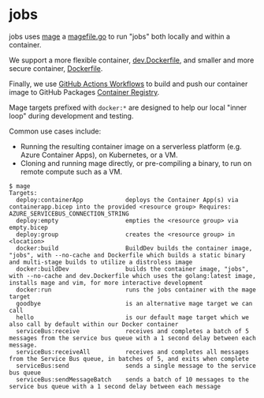 # jobs

jobs uses [mage](https://magefile.org/) a [magefile.go](./magefile.go) to run "jobs" both locally and within a container.

We support a more flexible container, [dev.Dockerfile](./dev.Dockerfile), and smaller and more secure container, [Dockerfile](./Dockerfile).

Finally, we use [GitHub Actions Workflows](./.github/workflows/build-and-publish.yaml) to build and push our container image
to GitHub Packages [Container Registry](https://docs.github.com/en/packages/working-with-a-github-packages-registry/working-with-the-container-registry).

Mage targets prefixed with `docker:*` are designed to help our
local "inner loop" during development and testing.

Common use cases include:
- Running the resulting container image on a serverless platform (e.g. Azure Container Apps), on Kubernetes, or a VM.
- Cloning and running mage directly, or pre-compiling a binary, to run on remote compute such as a VM.

```
$ mage
Targets:
  deploy:containerApp            deploys the Container App(s) via containerapp.bicep into the provided <resource group> Requires: AZURE_SERVICEBUS_CONNECTION_STRING
  deploy:empty                   empties the <resource group> via empty.bicep
  deploy:group                   creates the <resource group> in <location>
  docker:build                   BuildDev builds the container image, "jobs", with --no-cache and Dockerfile which builds a static binary and multi-stage builds to utilize a distroless image
  docker:buildDev                builds the container image, "jobs", with --no-cache and dev.Dockerfile which uses the golang:latest image, installs mage and vim, for more interactive development
  docker:run                     runs the jobs container with the mage target
  goodbye                        is an alternative mage target we can call
  hello                          is our default mage target which we also call by default within our Docker container
  serviceBus:receive             receives and completes a batch of 5 messages from the service bus queue with a 1 second delay between each message.
  serviceBus:receiveAll          receives and completes all messages from the Service Bus queue, in batches of 5, and exits when complete
  serviceBus:send                sends a single message to the service bus queue
  serviceBus:sendMessageBatch    sends a batch of 10 messages to the service bus queue with a 1 second delay between each message
```
